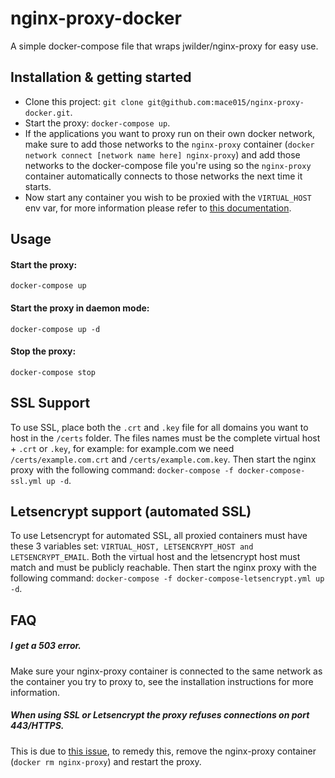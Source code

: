 # nginx-proxy-docker
A simple docker-compose file that wraps jwilder/nginx-proxy for easy use.

## Installation & getting started

- Clone this project: `git clone git@github.com:mace015/nginx-proxy-docker.git`.
- Start the proxy: `docker-compose up`.
- If the applications you want to proxy run on their own docker network, make sure to add those networks to the `nginx-proxy` container (`docker network connect [network name here] nginx-proxy`) and add those networks to the docker-compose file you're using so the `nginx-proxy` container automatically connects to those networks the next time it starts.
- Now start any container you wish to be proxied with the `VIRTUAL_HOST` env var, for more information please refer to [this documentation](https://github.com/jwilder/nginx-proxy).

## Usage

#### Start the proxy:

`docker-compose up`

#### Start the proxy in daemon mode:

`docker-compose up -d`

#### Stop the proxy:

`docker-compose stop`

## SSL Support
To use SSL, place both the `.crt` and `.key` file for all domains you want to host in the `/certs` folder.
The files names must be the complete virtual host + `.crt` or `.key`, for example: for example.com we need `/certs/example.com.crt` and `/certs/example.com.key`.
Then start the nginx proxy with the following command: `docker-compose -f docker-compose-ssl.yml up -d`.

## Letsencrypt support (automated SSL)
To use Letsencrypt for automated SSL, all proxied containers must have these 3 variables set: `VIRTUAL_HOST, LETSENCRYPT_HOST and LETSENCRYPT_EMAIL`.
Both the virtual host and the letsencrypt host must match and must be publicly reachable.
Then start the nginx proxy with the following command: `docker-compose -f docker-compose-letsencrypt.yml up -d`.

## FAQ

##### I get a 503 error.
Make sure your nginx-proxy container is connected to the same network as the container you try to proxy to, see the installation instructions for more information.

##### When using SSL or Letsencrypt the proxy refuses connections on port 443/HTTPS.
This is due to [this issue](https://github.com/jwilder/nginx-proxy/issues/317), to remedy this, remove the nginx-proxy container (`docker rm nginx-proxy`) and restart the proxy.
